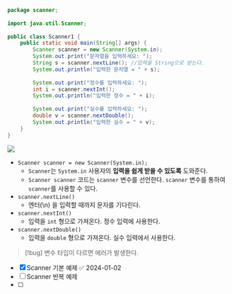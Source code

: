 ```java
package scanner;  
  
import java.util.Scanner;  
  
public class Scanner1 {  
    public static void main(String[] args) {  
        Scanner scanner = new Scanner(System.in);  
        System.out.print("문자열을 입력하세요: ");  
        String s = scanner.nextLine(); //입력을 String으로 받는다.  
        System.out.println("입력한 문자열 = " + s);  
  
        System.out.print("정수를 입력하세요: ");  
        int i = scanner.nextInt();  
        System.out.println("입력한 정수 = " + i);  
  
        System.out.print("실수를 입력하세요: ");  
        double v = scanner.nextDouble();  
        System.out.println("입력한 실수 = " + v);  
    }  
}
```

![](https://i.imgur.com/Cc8MAHq.png)

- `Scanner scanner = new Scanner(System.in); `
	- `Scanner`는 `System.in` 사용자의 **입력을 쉽게 받을 수 있도록** 도와준다.
	- `Scanner scanner` 코드는 `scanner` 변수를 선언한다. `scanner` 변수를 통하여 `scanner`를 사용할 수 있다.
- `scanner.nextLine()`
	- 엔터(\n) 을 입력할 때까지 문자를 기다린다.
-  `scanner.nextInt()`
	- 입력을 `int` 형으로 가져온다. 정수 입력에 사용한다.
- `scanner.nextDouble()`
	- 입력을 `double` 형으로 가져온다. 실수 입력에서 사용한다.

>[!bug] 변수 타입이 다르면 에러가 발생한다.

- [x] Scanner 기본 예제 ✅ 2024-01-02
- [ ] Scanner 반복 예제
- [ ] 